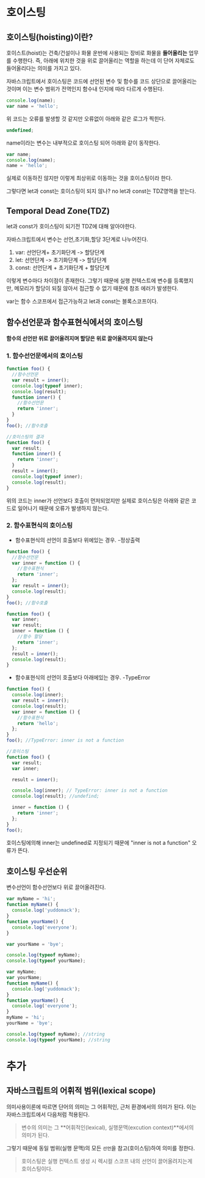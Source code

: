 # 호이스팅

## 호이스팅(hoisting)이란?

호이스트(hoist)는 건축/건설이나 화물 운반에 사용되는 장비로 화물을 **들어올리는** 업무를 수행한다.
즉, 아래에 위치한 것을 위로 끌어올리는 역할을 하는데 이 단어 자체로도 들어올리다는 의미를 가지고 있다.

자바스크립트에서 호이스팅은 코드에 선언된 변수 및 함수를 코드 상단으로 끌어올리는 것이며 이는 변수 범위가 전역인지 함수내 인지에 따라 다르게 수행된다.

```javascript
console.log(name);
var name = 'hello';
```

위 코드는 오류를 발생할 것 같지만 오류없이 아래와 같은 로그가 찍힌다.

```javascript
undefined;
```

name이라는 변수는 내부적으로 호이스팅 되어 아래와 같이 동작한다.

```javascript
var name;
console.log(name);
name = 'hello';
```

실제로 이동하진 않지만 이렇게 최상위로 이동하는 것을 호이스팅이라 한다.

그렇다면 let과 const는 호이스팅이 되지 않나? no
let과 const는 TDZ영역을 받는다.

## Temporal Dead Zone(TDZ)

let과 const가 호이스팅이 되기전 TDZ에 대해 알아야한다.

자바스크립트에서 변수는 선언,초기화,할당 3단계로 나누어진다.

1. var: 선언단계+ 초기화단계 -> 할당단계
2. let: 선언단계 -> 초기화단계 -> 할당단계
3. const: 선언단계 + 초기화단계 + 할당단계

이렇게 변수마다 차이점이 존재한다.
그렇기 때문에 실행 컨텍스트에 변수를 등록했지만, 메모리가 할당이 되질 않아서 접근할 수 없기 때문에 참조 에러가 발생한다.

var는 함수 스코프에서 접근가능하고 let과 const는 블록스코프이다.

## 함수선언문과 함수표현식에서의 호이스팅

**함수의 선언만 위로 끌어올려지며 할당은 위로 끌어올려지지 않는다**

### 1. 함수선언문에서의 호이스팅

```js
function foo() {
  //함수선언문
  var result = inner();
  console.log(typeof inner);
  console.log(result);
  function inner() {
    //함수선언문
    return 'inner';
  }
}
foo(); //함수호출
```

```js
//호이스팅의 결과
function foo() {
  var result;
  function inner() {
    return 'inner';
  }
  result = inner();
  console.log(typeof inner);
  console.log(result);
}
```

위의 코드는 inner가 선언보다 호출이 먼저되었지만 실제로 호이스팅은 아래와 같은 코드로 일어나기 때문에 오류가 발생하지 않는다.

### 2. 함수표현식의 호이스팅

- 함수표현식의 선언이 호출보다 위에있는 경우. -정상출력

```js
function foo() {
  //함수선언문
  var inner = function () {
    //함수표현식
    return 'inner';
  };
  var result = inner();
  console.log(result);
}
foo(); //함수호출
```

```js
function foo() {
  var inner;
  var result;
  inner = function () {
    //함수 할당
    return 'inner';
  };
  result = inner();
  console.log(result);
}
```

- 함수표현식의 선언이 호출보다 아래에있는 경우. -TypeError

```js
function foo() {
  console.log(inner);
  var result = inner();
  console.log(result);
  var inner = function () {
    //함수표현식
    return 'hello';
  };
}
foo(); //TypeError: inner is not a function
```

```js
//호이스팅
function foo() {
  var result;
  var inner;

  result = inner();

  console.log(inner); // TypeError: inner is not a function
  console.log(result); //undefind;

  inner = function () {
    return 'inner';
  };
}
foo();
```

호이스팅에의해 inner는 undefined로 지정되기 때문에 "inner is not a function" 오류가 뜬다.

## 호이스팅 우선순위

변수선언이 함수선언보다 위로 끌어올려진다.

```js
var myName = 'hi';
function myName() {
  console.log('yuddomack');
}
function yourName() {
  console.log('everyone');
}

var yourName = 'bye';

console.log(typeof myName);
console.log(typeof yourName);
```

```js
var myName;
var yourName;
function myName() {
  console.log('yuddomack');
}
function yourName() {
  console.log('everyone');
}
myName = 'hi';
yourName = 'bye';

console.log(typeof myName); //string
console.log(typeof yourName); //string
```

# 추가

## 자바스크립트의 어휘적 범위(lexical scope)

의미사용이론에 따르면 단어의 의미는 그 어휘적인, 근처 환경에서의 의미가 된다. 이는 자바스크립트에서 다음처럼 적용된다.

> 변수의 의미는 그 **어휘적인(lexical), 실행문맥(excution context)**에서의 의미가 된다.

그렇기 때문에 동일 범위(실행 문맥)의 모든 `선언`을 참고(호이스팅)하여 의미를 정한다.

> 호이스팅은 실행 컨텍스트 생성 시 렉시컬 스코프 내의 선언이 끌어올려지는게 호이스팅이다.
